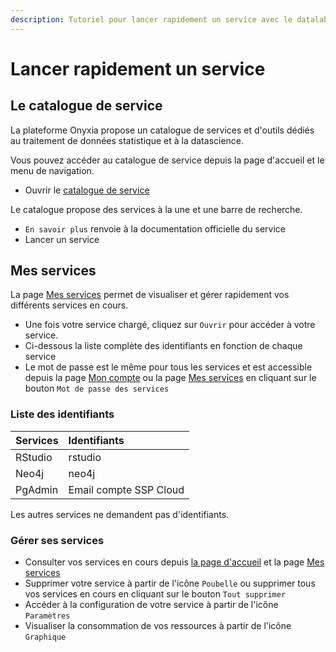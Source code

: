 ```yaml
---
description: Tutoriel pour lancer rapidement un service avec le datalab SSP Cloud.
---
```


# Lancer rapidement un service

## Le catalogue de service

La plateforme Onyxia propose un catalogue de services et d'outils dédiés au traitement de données statistique et à la datascience.

Vous pouvez accéder au catalogue de service depuis la page d'accueil et le menu de navigation.

* Ouvrir le [catalogue de service](https://datalab.sspcloud.fr/my-lab/catalogue/inseefrlab-helm-charts-datascience)

Le catalogue propose des services à la une et une barre de recherche.

* `En savoir plus` renvoie à la documentation officielle du service
* Lancer un service

## Mes services

La page [Mes services](https://datalab.sspcloud.fr/my-service) permet de visualiser et gérer rapidement vos différents services en cours.

* Une fois votre service chargé, cliquez sur `Ouvrir` pour accéder à votre service.
* Ci-dessous la liste complète des identifiants en fonction de chaque service
* Le mot de passe est le même pour tous les services et est accessible depuis la page [Mon compte](https://datalab.sspcloud.fr/account) ou la page [Mes services](https://datalab.sspcloud.fr/my-service) en cliquant sur le bouton `Mot de passe des services`

### Liste des identifiants

| Services | Identifiants |
| :--- | :--- |
| RStudio | rstudio |
| Neo4j | neo4j |
| PgAdmin | Email compte SSP Cloud |

Les autres services ne demandent pas d'identifiants.

### Gérer ses services

* Consulter vos services en cours depuis [la page d'accueil](https://datalab.sspcloud.fr/home/) et la page [Mes services](https://datalab.sspcloud.fr/my-service) 
* Supprimer votre service à partir de l'icône `Poubelle` ou supprimer tous vos services en cours en cliquant sur le bouton `Tout supprimer`
* Accéder à la configuration de votre service à partir de l'icône `Paramètres`  
* Visualiser la consommation de vos ressources à partir de l'icône `Graphique`

